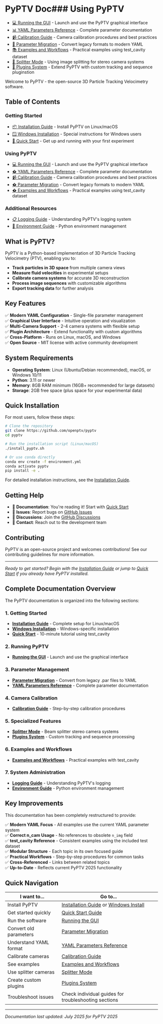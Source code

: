 # PyPTV Doc### Using PyPTV
- [💻 Running the GUI](running-gui.md) - Launch and use the PyPTV graphical interface
- [📊 YAML Parameters Reference](yaml-parameters.md) - Complete parameter documentation
- [📹 Calibration Guide](calibration.md) - Camera calibration procedures and best practices
- [📄 Parameter Migration](parameter-migration.md) - Convert legacy formats to modern YAML
- [📚 Examples and Workflows](examples.md) - Practical examples using test_cavity dataset
- [🔧 Splitter Mode](splitter-mode.md) - Using image splitting for stereo camera systems
- [🔌 Plugins System](plugins.md) - Extend PyPTV with custom tracking and sequence pluginstion

Welcome to PyPTV - the open-source 3D Particle Tracking Velocimetry software.

## Table of Contents

### Getting Started
- [📦 Installation Guide](installation.md) - Install PyPTV on Linux/macOS
- [🪟 Windows Installation](windows-installation.md) - Special instructions for Windows users
- [🚀 Quick Start](quick-start.md) - Get up and running with your first experiment

### Using PyPTV
- [💻 Running the GUI](running-gui.md) - Launch and use the PyPTV graphical interface
- [� YAML Parameters Reference](yaml-parameters.md) - Complete parameter documentation
- [📹 Calibration Guide](calibration.md) - Camera calibration procedures and best practices
- [� Parameter Migration](parameter-migration.md) - Convert legacy formats to modern YAML
- [� Examples and Workflows](examples.md) - Practical examples using test_cavity dataset

### Additional Resources
- [📋 Logging Guide](LOGGING_GUIDE.md) - Understanding PyPTV's logging system
- [🐍 Environment Guide](PYPTV_ENVIRONMENT_GUIDE.md) - Python environment management

## What is PyPTV?

PyPTV is a Python-based implementation of 3D Particle Tracking Velocimetry (PTV), enabling you to:

- **Track particles in 3D space** from multiple camera views
- **Measure fluid velocities** in experimental setups
- **Calibrate camera systems** for accurate 3D reconstruction
- **Process image sequences** with customizable algorithms
- **Export tracking data** for further analysis

## Key Features

✅ **Modern YAML Configuration** - Single-file parameter management  
✅ **Graphical User Interface** - Intuitive operation and visualization  
✅ **Multi-Camera Support** - 2-4 camera systems with flexible setup  
✅ **Plugin Architecture** - Extend functionality with custom algorithms  
✅ **Cross-Platform** - Runs on Linux, macOS, and Windows  
✅ **Open Source** - MIT license with active community development  

## System Requirements

- **Operating System**: Linux (Ubuntu/Debian recommended), macOS, or Windows 10/11
- **Python**: 3.11 or newer
- **Memory**: 8GB RAM minimum (16GB+ recommended for large datasets)
- **Storage**: 2GB free space (plus space for your experimental data)

## Quick Installation

For most users, follow these steps:

```bash
# Clone the repository
git clone https://github.com/openptv/pyptv
cd pyptv

# Run the installation script (Linux/macOS)
./install_pyptv.sh

# Or use conda directly
conda env create -f environment.yml
conda activate pyptv
pip install -e .
```

For detailed installation instructions, see the [Installation Guide](installation.md).

## Getting Help

- 📖 **Documentation**: You're reading it! Start with [Quick Start](quick-start.md)
- 🐛 **Issues**: Report bugs on [GitHub Issues](https://github.com/openptv/pyptv/issues)
- 💬 **Discussions**: Join the [GitHub Discussions](https://github.com/openptv/pyptv/discussions)
- 📧 **Contact**: Reach out to the development team

## Contributing

PyPTV is an open-source project and welcomes contributions! See our contributing guidelines for more information.

---

*Ready to get started? Begin with the [Installation Guide](installation.md) or jump to [Quick Start](quick-start.md) if you already have PyPTV installed.*

## Complete Documentation Overview

The PyPTV documentation is organized into the following sections:

### 1. Getting Started
- **[Installation Guide](installation.md)** - Complete setup for Linux/macOS
- **[Windows Installation](windows-installation.md)** - Windows-specific installation
- **[Quick Start](quick-start.md)** - 10-minute tutorial using test_cavity

### 2. Running PyPTV  
- **[Running the GUI](running-gui.md)** - Launch and use the graphical interface

### 3. Parameter Management
- **[Parameter Migration](parameter-migration.md)** - Convert from legacy .par files to YAML
- **[YAML Parameters Reference](yaml-parameters.md)** - Complete parameter documentation

### 4. Camera Calibration
- **[Calibration Guide](calibration.md)** - Step-by-step calibration procedures

### 5. Specialized Features
- **[Splitter Mode](splitter-mode.md)** - Beam splitter stereo camera systems
- **[Plugins System](plugins.md)** - Custom tracking and sequence processing

### 6. Examples and Workflows
- **[Examples and Workflows](examples.md)** - Practical examples with test_cavity

### 7. System Administration
- **[Logging Guide](LOGGING_GUIDE.md)** - Understanding PyPTV's logging
- **[Environment Guide](PYPTV_ENVIRONMENT_GUIDE.md)** - Python environment management

## Key Improvements

This documentation has been completely restructured to provide:

✅ **Modern YAML Focus** - All examples use the current YAML parameter system  
✅ **Correct n_cam Usage** - No references to obsolete `n_img` field  
✅ **test_cavity Reference** - Consistent examples using the included test dataset  
✅ **Modular Structure** - Each topic in its own focused guide  
✅ **Practical Workflows** - Step-by-step procedures for common tasks  
✅ **Cross-Referenced** - Links between related topics  
✅ **Up-to-Date** - Reflects current PyPTV 2025 functionality  

## Quick Navigation

| I want to... | Go to... |
|---------------|----------|
| Install PyPTV | [Installation Guide](installation.md) or [Windows Install](windows-installation.md) |
| Get started quickly | [Quick Start Guide](quick-start.md) |
| Run the software | [Running the GUI](running-gui.md) |
| Convert old parameters | [Parameter Migration](parameter-migration.md) |
| Understand YAML format | [YAML Parameters Reference](yaml-parameters.md) |
| Calibrate cameras | [Calibration Guide](calibration.md) |
| See examples | [Examples and Workflows](examples.md) |
| Use splitter cameras | [Splitter Mode](splitter-mode.md) |
| Create custom plugins | [Plugins System](plugins.md) |
| Troubleshoot issues | Check individual guides for troubleshooting sections |

---

*Documentation last updated: July 2025 for PyPTV 2025*
